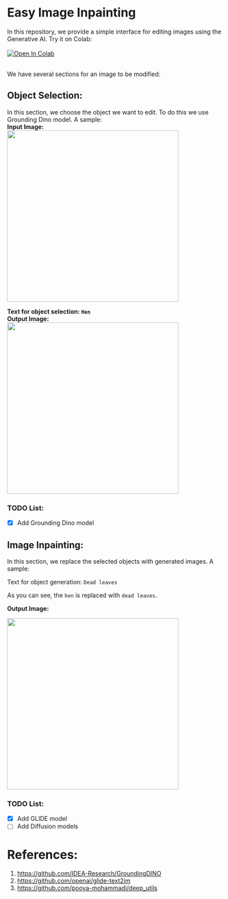 # Easy Image Inpainting

In this repository, we provide a simple interface for editing images using the Generative AI. Try it on Colab:</br></br>
[![Open In Colab](https://colab.research.google.com/assets/colab-badge.svg)](https://colab.research.google.com/github/pooya-mohammadi/easy_image_editing/blob/main/easy_image_editing_grounding_dino_glide.ipynb)

</br>
We have several sections for an image to be modified:
</br>

## Object Selection:

In this section, we choose the object we want to edit. To do this we use Grounding Dino model. A sample:</br>
**Input Image:</br>**
<img src="https://github.com/pooya-mohammadi/deep_utils/releases/download/1.0.2/golsa_in_garden.jpg" width="400">

**Text for object selection: `Hen`</br>**
**Output Image:</br>**
<img src="https://github.com/pooya-mohammadi/deep_utils/releases/download/1.0.2/golsa_in_garden_dino.png" width="400">

### TODO List:

- [x] Add Grounding Dino model

## Image Inpainting:

In this section, we replace the selected objects with generated images. A sample:</br>

Text for object generation: `Dead leaves`</br>

As you can see, the `hen` is replaced with `dead leaves`.</br>

**Output Image:**</br>

<img src="https://github.com/pooya-mohammadi/deep_utils/releases/download/1.0.2/glide_output.jpg" width="400">

### TODO List:

- [x] Add GLIDE model
- [ ] Add Diffusion models

# References:

1. https://github.com/IDEA-Research/GroundingDINO
2. https://github.com/openai/glide-text2im
3. https://github.com/pooya-mohammadi/deep_utils
